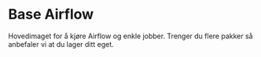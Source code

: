 # Base Airflow

Hovedimaget for å kjøre Airflow og enkle jobber.
Trenger du flere pakker så anbefaler vi at du lager ditt eget.
